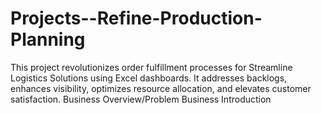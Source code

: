 # Projects--Refine-Production-Planning
This project revolutionizes order fulfillment processes for Streamline Logistics Solutions using Excel dashboards. It addresses backlogs, enhances visibility, optimizes resource allocation, and elevates customer satisfaction. Business Overview/Problem Business Introduction
